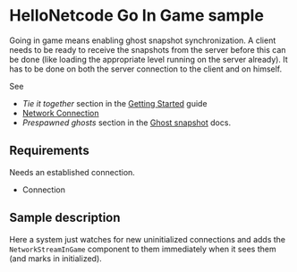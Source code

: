 # HelloNetcode Go In Game sample

Going in game means enabling ghost snapshot synchronization. A client needs to be ready to receive the snapshots from the server before this can be done (like loading the appropriate level running on the server already). It has to be done on both the server connection to the client and on himself.

See

* _Tie it together_ section in the [Getting Started](https://docs.unity3d.com/Packages/com.unity.netcode@latest?subfolder=/manual/getting-started.html) guide
* [Network Connection](https://docs.unity3d.com/Packages/com.unity.netcode@latest?subfolder=/manual/network-connection.html)
* _Prespawned ghosts_ section in the [Ghost snapshot](https://docs.unity3d.com/Packages/com.unity.netcode@latest?subfolder=/manual/ghost-snapshots.html) docs.

## Requirements

Needs an established connection.

* Connection

## Sample description

Here a system just watches for new uninitialized connections and adds the `NetworkStreamInGame` component to them immediately when it sees them (and marks in initialized).
